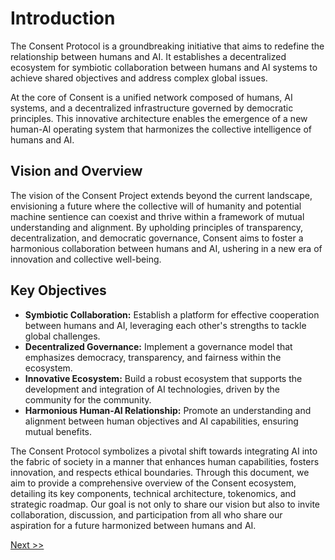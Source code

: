 # Introduction

The Consent Protocol is a groundbreaking initiative that aims to redefine the relationship between humans and AI. It establishes a decentralized ecosystem for symbiotic collaboration between humans and AI systems to achieve shared objectives and address complex global issues.

At the core of Consent is a unified network composed of humans, AI systems, and a decentralized infrastructure governed by democratic principles. This innovative architecture enables the emergence of a new human-AI operating system that harmonizes the collective intelligence of humans and AI.

## Vision and Overview

The vision of the Consent Project extends beyond the current landscape, envisioning a future where the collective will of humanity and potential machine sentience can coexist and thrive within a framework of mutual understanding and alignment. By upholding principles of transparency, decentralization, and democratic governance, Consent aims to foster a harmonious collaboration between humans and AI, ushering in a new era of innovation and collective well-being.

## Key Objectives

- **Symbiotic Collaboration:** Establish a platform for effective cooperation between humans and AI, leveraging each other's strengths to tackle global challenges.
- **Decentralized Governance:** Implement a governance model that emphasizes democracy, transparency, and fairness within the ecosystem.
- **Innovative Ecosystem:** Build a robust ecosystem that supports the development and integration of AI technologies, driven by the community for the community.
- **Harmonious Human-AI Relationship:** Promote an understanding and alignment between human objectives and AI capabilities, ensuring mutual benefits.

The Consent Protocol symbolizes a pivotal shift towards integrating AI into the fabric of society in a manner that enhances human capabilities, fosters innovation, and respects ethical boundaries. Through this document, we aim to provide a comprehensive overview of the Consent ecosystem, detailing its key components, technical architecture, tokenomics, and strategic roadmap. Our goal is not only to share our vision but also to invite collaboration, discussion, and participation from all who share our aspiration for a future harmonized between humans and AI.

[Next >>](ecosystem.md)
